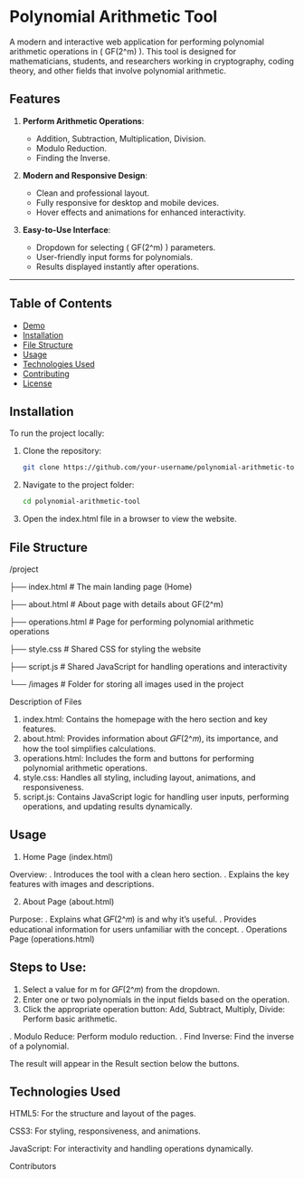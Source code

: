 # Polynomial Arithmetic Tool

A modern and interactive web application for performing polynomial arithmetic operations in \( GF(2^m) \). This tool is designed for mathematicians, students, and researchers working in cryptography, coding theory, and other fields that involve polynomial arithmetic.

## Features

1. **Perform Arithmetic Operations**:
   - Addition, Subtraction, Multiplication, Division.
   - Modulo Reduction.
   - Finding the Inverse.

2. **Modern and Responsive Design**:
   - Clean and professional layout.
   - Fully responsive for desktop and mobile devices.
   - Hover effects and animations for enhanced interactivity.

3. **Easy-to-Use Interface**:
   - Dropdown for selecting \( GF(2^m) \) parameters.
   - User-friendly input forms for polynomials.
   - Results displayed instantly after operations.

---

## Table of Contents

- [Demo](#demo)
- [Installation](#installation)
- [File Structure](#file-structure)
- [Usage](#usage)
- [Technologies Used](#technologies-used)
- [Contributing](#contributing)
- [License](#license)



## Installation

To run the project locally:

1. Clone the repository:
   ```bash
   git clone https://github.com/your-username/polynomial-arithmetic-tool.git

2. Navigate to the project folder:
   ```bash
   cd polynomial-arithmetic-tool

3. Open the index.html file in a browser to view the website.

## File Structure
/project

├── index.html        # The main landing page (Home)

├── about.html        # About page with details about GF(2^m)

├── operations.html   # Page for performing polynomial arithmetic operations

├── style.css         # Shared CSS for styling the website

├── script.js         # Shared JavaScript for handling operations and interactivity

└── /images           # Folder for storing all images used in the project

Description of Files
1. index.html: Contains the homepage with the hero section and key features.
2. about.html: Provides information about 𝐺𝐹(2^𝑚), its importance, and how the tool simplifies calculations.
3. operations.html: Includes the form and buttons for performing polynomial arithmetic operations.
4. style.css: Handles all styling, including layout, animations, and responsiveness.
5. script.js: Contains JavaScript logic for handling user inputs, performing operations, and updating results dynamically.


## Usage
1. Home Page (index.html)

Overview:
. Introduces the tool with a clean hero section.
. Explains the key features with images and descriptions.

2. About Page (about.html)

Purpose:
. Explains what 𝐺𝐹(2^𝑚) is and why it’s useful.
. Provides educational information for users unfamiliar with the concept.
. Operations Page (operations.html)

## Steps to Use:
1. Select a value for m for 𝐺𝐹(2^𝑚) from the dropdown.
2. Enter one or two polynomials in the input fields based on the operation.
3. Click the appropriate operation button:
   Add, Subtract, Multiply, Divide: Perform basic arithmetic.

. Modulo Reduce: Perform modulo reduction.
. Find Inverse: Find the inverse of a polynomial.

The result will appear in the Result section below the buttons.

## Technologies Used
HTML5: For the structure and layout of the pages.

CSS3: For styling, responsiveness, and animations.

JavaScript: For interactivity and handling operations dynamically.

Contributors
